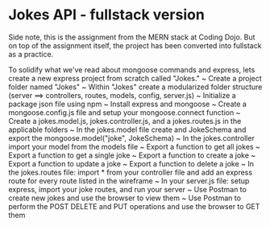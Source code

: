 # Jokes API - fullstack version

Side note, this is the assignment from the MERN stack at Coding Dojo. But on top of the assignment itself, the project has been converted into fullstack as a practice.

To solidify what we've read about mongoose commands and express, lets create a new express project from scratch called "Jokes."
 ~ Create a project folder named "Jokes"
 ~ Within "Jokes" create a modularized folder structure (server ==> controllers, routes, models, config, server.js)
 ~ Initialize a package json file using npm
 ~  Install express and mongoose
 ~ Create a mongoose.config.js file and setup your mongoose.connect function
 ~ Create a jokes.model.js, jokes.controller.js, and a jokes.routes.js in the applicable folders
 ~  In the jokes.model file create and JokeSchema and export the mongoose.model("joke", JokeSchema)
 ~  In the jokes.controller import your model from the models file
 ~  Export a function to get all jokes
 ~  Export a function to get a single joke
 ~  Export a function to create a joke
 ~  Export a function to update a joke
 ~  Export a function to delete a joke
 ~  In the jokes.routes file: import * from your controller file and add an express route for every route listed in the wireframe
 ~  In your server.js file: setup express, import your joke routes, and run your server
 ~  Use Postman to create new jokes and use the browser to view them
 ~  Use Postman to perform the POST DELETE and PUT operations and use the browser to GET them
 
 
